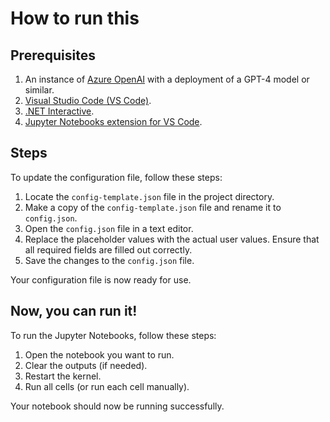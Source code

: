 # How to run this

## Prerequisites

1. An instance of [Azure OpenAI](https://azure.microsoft.com/en-us/services/cognitive-services/openai-service/) with a deployment of a GPT-4 model or similar.
2. [Visual Studio Code (VS Code)](https://code.visualstudio.com/).
3. [.NET Interactive](https://github.com/dotnet/interactive).
4. [Jupyter Notebooks extension for VS Code](https://marketplace.visualstudio.com/items?itemName=ms-toolsai.jupyter).

## Steps

To update the configuration file, follow these steps:

1. Locate the `config-template.json` file in the project directory.
2. Make a copy of the `config-template.json` file and rename it to `config.json`.
3. Open the `config.json` file in a text editor.
4. Replace the placeholder values with the actual user values. Ensure that all required fields are filled out correctly.
5. Save the changes to the `config.json` file.

Your configuration file is now ready for use.

## Now, you can run it!

To run the Jupyter Notebooks, follow these steps:

1. Open the notebook you want to run.
2. Clear the outputs (if needed).
3. Restart the kernel.
4. Run all cells (or run each cell manually).

Your notebook should now be running successfully.